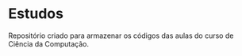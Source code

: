 # Estudos
Repositório criado para armazenar os códigos das aulas do curso de Ciência da Computação.
